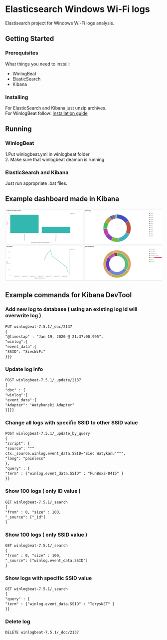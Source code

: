 # Elasticsearch Windows Wi-Fi logs

Elastisearch project for Windows Wi-Fi logs analysis.

## Getting Started

### Prerequisites

What things you need to install:
* WinlogBeat
* ElasticSearch
* Kibana

### Installing

For ElasticSearch and Kibana just unzip archives.  
For WinlogBeat follow: [installation guide](https://www.elastic.co/guide/en/beats/winlogbeat/current/winlogbeat-installation.html)


## Running

### WinlogBeat
1.Put winlogbeat.yml in winlogbeat folder  
2. Make sure that winlogbeat deamon is running

### ElasticSearch and Kibana

Just run appropriate .bat files.


## Example dashboard made in Kibana


![Example dashboard](https://github.com/miko083/ElasticsearchWiFiWindowsLogsAnalysis/blob/master/images/dashboard.jpg)

## Example commands for Kibana DevTool

### Add new log to database ( using an existing log id will overwrite log )
```
PUT winlogbeat-7.5.1/_doc/2137
{
"@timestap" : "Jan 19, 2020 @ 21:37:00.995",
"winlog":{
"event_data":{
"SSID": "SiecWiFi"
}}}
```
### Update log info
```
POST winlogbeat-7.5.1/_update/2137
{
"doc" : {
"winlog":{
"event_data":{
"Adapter": "Watykanski Adapter"
}}}}
```
### Change all logs with specific SSID to other SSID value
```
POST winlogbeat-7.5.1/_update_by_query
{
"script": {
"source": """
ctx._source.winlog.event_data.SSID='Siec Watykanu'""",
"lang": "painless"
},
"query" : {
"term" : {"winlog.event_data.SSID" : "FunBox2-8415" }
}}
```
### Show 100 logs ( only ID value )
```
GET winlogbeat-7.5.1/_search
{
"from" : 0, "size" : 100,
"_source": ["_id"]
}
```
### Show 100 logs ( only SSID value )
```
GET winlogbeat-7.5.1/_search
{
"from" : 0, "size" : 100,
"_source": ["winlog.event_data.SSID"]
}
```
### Show logs with specific SSID value
```
GET winlogbeat-7.5.1/_search
{
"query" : {
"term" : {"winlog.event_data.SSID" : "TorysNET" }
}}
```
### Delete log
```
DELETE winlogbeat-7.5.1/_doc/2137
```
